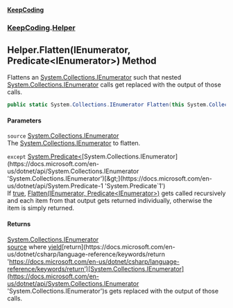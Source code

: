 #### [KeepCoding](index.md 'index')
### [KeepCoding](KeepCoding.md 'KeepCoding').[Helper](Helper.md 'KeepCoding.Helper')
## Helper.Flatten(IEnumerator, Predicate&lt;IEnumerator&gt;) Method
Flattens an [System.Collections.IEnumerator](https://docs.microsoft.com/en-us/dotnet/api/System.Collections.IEnumerator 'System.Collections.IEnumerator') such that nested [System.Collections.IEnumerator](https://docs.microsoft.com/en-us/dotnet/api/System.Collections.IEnumerator 'System.Collections.IEnumerator') calls get replaced with the output of those calls.  
```csharp
public static System.Collections.IEnumerator Flatten(this System.Collections.IEnumerator source, System.Predicate<System.Collections.IEnumerator> except=null);
```
#### Parameters
<a name='KeepCoding.Helper.Flatten(System.Collections.IEnumerator.System.Predicate.System.Collections.IEnumerator.).source'></a>
`source` [System.Collections.IEnumerator](https://docs.microsoft.com/en-us/dotnet/api/System.Collections.IEnumerator 'System.Collections.IEnumerator')  
The [System.Collections.IEnumerator](https://docs.microsoft.com/en-us/dotnet/api/System.Collections.IEnumerator 'System.Collections.IEnumerator') to flatten.
  
<a name='KeepCoding.Helper.Flatten(System.Collections.IEnumerator.System.Predicate.System.Collections.IEnumerator.).except'></a>
`except` [System.Predicate&lt;](https://docs.microsoft.com/en-us/dotnet/api/System.Predicate-1 'System.Predicate`1')[System.Collections.IEnumerator](https://docs.microsoft.com/en-us/dotnet/api/System.Collections.IEnumerator 'System.Collections.IEnumerator')[&gt;](https://docs.microsoft.com/en-us/dotnet/api/System.Predicate-1 'System.Predicate`1')  
If [true](https://docs.microsoft.com/en-us/dotnet/csharp/language-reference/builtin-types/bool 'https://docs.microsoft.com/en-us/dotnet/csharp/language-reference/builtin-types/bool'), [Flatten(IEnumerator, Predicate&lt;IEnumerator&gt;)](Helper.Flatten.1fU+zZAhpugERKJvQxZvsQ.md 'KeepCoding.Helper.Flatten(System.Collections.IEnumerator, System.Predicate&lt;System.Collections.IEnumerator&gt;)') gets called recursively and each item from that output gets returned individually, otherwise the item is simply returned.
  
#### Returns
[System.Collections.IEnumerator](https://docs.microsoft.com/en-us/dotnet/api/System.Collections.IEnumerator 'System.Collections.IEnumerator')  
[source](Helper.Flatten.1fU+zZAhpugERKJvQxZvsQ.md#KeepCoding.Helper.Flatten(System.Collections.IEnumerator.System.Predicate.System.Collections.IEnumerator.).source 'KeepCoding.Helper.Flatten(System.Collections.IEnumerator, System.Predicate&lt;System.Collections.IEnumerator&gt;).source') where [yield](https://docs.microsoft.com/en-us/dotnet/csharp/language-reference/keywords/yield 'https://docs.microsoft.com/en-us/dotnet/csharp/language-reference/keywords/yield')[return](https://docs.microsoft.com/en-us/dotnet/csharp/language-reference/keywords/return 'https://docs.microsoft.com/en-us/dotnet/csharp/language-reference/keywords/return')[System.Collections.IEnumerator](https://docs.microsoft.com/en-us/dotnet/api/System.Collections.IEnumerator 'System.Collections.IEnumerator')s gets replaced with the output of those calls.
